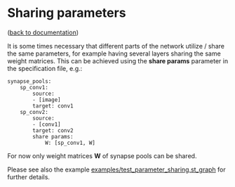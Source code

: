 Sharing parameters
==================
([back to documentation](README.md))

It is some times necessary that different parts of the network utilize / share the same parameters, for example having several layers sharing the same weight matrices. This can be achieved using the **share params** parameter in the specification file, e.g.:

```
synapse_pools:
    sp_conv1:
		source: 
		- [image]
		target: conv1
    sp_conv2:
		source: 
		- [conv1]
		target: conv2
		share params:
		    W: [sp_conv1, W]
```

For now only weight matrices **W** of synapse pools can be shared.

Please see also the example [examples/test_parameter_sharing.st_graph](../examples/test_parameter_sharing.st_graph) for further details.
